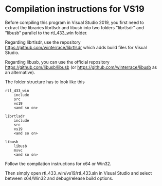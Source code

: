 # Compilation instructions for VS19

Before compiling this program in Visual Studio 2019, you first need to extract the libraries librtlsdr and libusb into two folders "librtlsdr" and "libusb" parallel to the rtl_433_win folder.

Regarding librtlsdr, use the repository https://github.com/winterrace/librtlsdr which adds build files for Visual Studio.

Regarding libusb, you can use the official repository https://github.com/libusb/libusb (or https://github.com/winterrace/libusb as an alternative). 

The folder structure has to look like this

    rtl_433_win
        include
        src
        vs19
        <and so on>
    
    librtlsdr
        include
        src
        vs19
        <and so on>
        
    libusb
        libusb
        msvc
        <and so on>
        
        
Follow the compilation instructions for x64 or Win32.
    
Then simply open rtl_433_win/vs19/rtl_433.sln in Visual Studio and select between x64/Win32 and debug/release build options.
